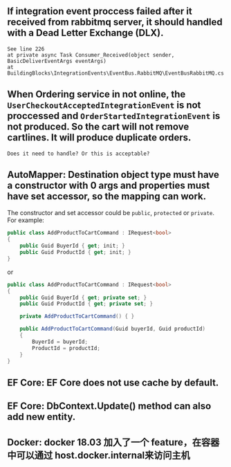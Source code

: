 ## If integration event proccess failed after it received from rabbitmq server, it should handled with a Dead Letter Exchange (DLX).
    See line 226 
    at private async Task Consumer_Received(object sender, BasicDeliverEventArgs eventArgs) 
    at BuildingBlocks\IntegrationEvents\EventBus.RabbitMQ\EventBusRabbitMQ.cs 

## When Ordering service in not online, the `UserCheckoutAcceptedIntegrationEvent` is not proccessed and `OrderStartedIntegrationEvent` is not produced. So the cart will not remove cartlines. It will produce duplicate orders. 
    Does it need to handle? Or this is acceptable?

## AutoMapper: Destination object type must have a constructor with 0 args and properties must have set accessor, so the mapping can work.
The constructor and set accessor could be `public`, `protected` or `private`.  
For example:
```c#
public class AddProductToCartCommand : IRequest<bool>
{
    public Guid BuyerId { get; init; }
    public Guid ProductId { get; init; }
}
```
or
```c#
public class AddProductToCartCommand : IRequest<bool>
{
    public Guid BuyerId { get; private set; }
    public Guid ProductId { get; private set; }

    private AddProductToCartCommand() { }

    public AddProductToCartCommand(Guid buyerId, Guid productId)
    {
        BuyerId = buyerId;
        ProductId = productId;
    }
}
```

## EF Core: EF Core does not use cache by default.

## EF Core: DbContext.Update() method can also add new entity.

## Docker: docker 18.03 加入了一个 feature，在容器中可以通过 host.docker.internal来访问主机